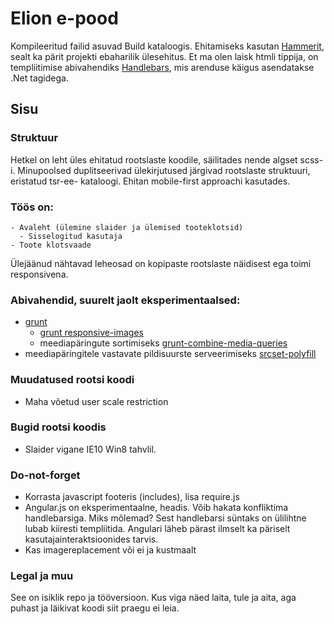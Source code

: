 # Elion e-pood
Kompileeritud failid asuvad Build kataloogis. Ehitamiseks kasutan [Hammerit](http://hammerformac.com), sealt ka pärit projekti ebaharilik ülesehitus. Et ma olen laisk htmli tippija, on templiitimise abivahendiks [Handlebars](http://handlebarsjs.com/), mis arenduse käigus asendatakse .Net tagidega. 

## Sisu

### Struktuur
Hetkel on leht üles ehitatud rootslaste koodile, säilitades nende algset scss-i. Minupoolsed duplitseerivad ülekirjutused järgivad rootslaste struktuuri, eristatud tsr-ee- kataloogi. Ehitan mobile-first approachi kasutades.

### Töös on:

	- Avaleht (ülemine slaider ja ülemised tooteklotsid)
	  - Sisselogitud kasutaja
	- Toote klotsvaade

Ülejäänud nähtavad leheosad on kopipaste rootslaste näidisest ega toimi responsivena.

### Abivahendid, suurelt jaolt eksperimentaalsed:
- [grunt](http://gruntjs.com/)
	- [grunt responsive-images](https://github.com/andismith/grunt-responsive-images)
	- meediapäringute sortimiseks [grunt-combine-media-queries](https://github.com/buildingblocks/grunt-combine-media-queries)
- meediapäringitele vastavate pildisuurste serveerimiseks [srcset-polyfill](https://github.com/borismus/srcset-polyfill)

### Muudatused rootsi koodi
- Maha võetud user scale restriction

### Bugid rootsi koodis
- Slaider vigane IE10 Win8 tahvlil.
	
### Do-not-forget
- Korrasta javascript footeris (includes), lisa require.js
- Angular.js on eksperimentaalne, headis. Võib hakata konfliktima handlebarsiga. Miks mõlemad? Sest handlebarsi süntaks on ülilihtne lubab kiiresti templiitida. Angulari läheb pärast ilmselt ka päriselt kasutajainteraktsioonides tarvis.
- Kas imagereplacement või ei ja kustmaalt

### Legal ja muu
See on isiklik repo ja tööversioon. Kus viga näed laita, tule ja aita, aga puhast ja läikivat koodi siit praegu ei leia.

